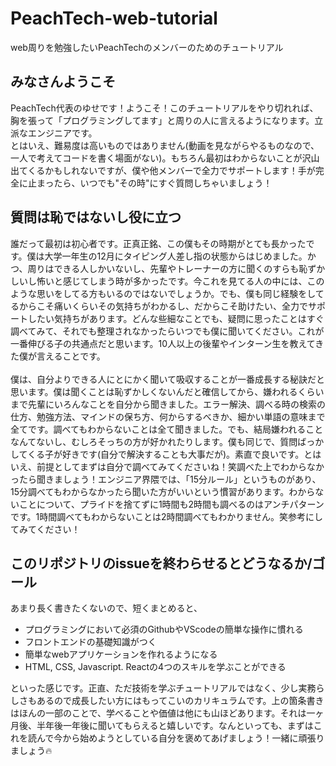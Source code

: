 # PeachTech-web-tutorial
web周りを勉強したいPeachTechのメンバーのためのチュートリアル

## みなさんようこそ
PeachTech代表のゆせです！ようこそ！このチュートリアルをやり切れれば、胸を張って「プログラミングしてます」と周りの人に言えるようになります。立派なエンジニアです。<br/>
とはいえ、難易度は高いものではありません(動画を見ながらやるものなので、一人で考えてコードを書く場面がない)。もちろん最初はわからないことが沢山出てくるかもしれないですが、僕や他メンバーで全力でサポートします！手が完全に止まったら、いつでも"その時"にすぐ質問しちゃいましょう！

## 質問は恥ではないし役に立つ
誰だって最初は初心者です。正真正銘、この僕もその時期がとても長かったです。僕は大学一年生の12月にタイピング人差し指の状態からはじめました。かつ、周りはできる人しかいないし、先輩やトレーナーの方に聞くのすらも恥ずかしいし怖いと感じてしまう時が多かったです。今これを見てる人の中には、このような思いをしてる方もいるのではないでしょうか。でも、僕も同じ経験をしてるからこそ痛いくらいその気持ちがわかるし、だからこそ助けたい、全力でサポートしたい気持ちがあります。どんな些細なことでも、疑問に思ったことはすぐ調べてみて、それでも整理されなかったらいつでも僕に聞いてください。これが一番伸びる子の共通点だと思います。10人以上の後輩やインターン生を教えてきた僕が言えることです。<br/><br/>
僕は、自分よりできる人にとにかく聞いて吸収することが一番成長する秘訣だと思います。僕は聞くことは恥ずかしくないんだと確信してから、嫌われるくらいまで先輩にいろんなことを自分から聞きました。エラー解決、調べる時の検索の仕方、勉強方法、マインドの保ち方、何からするべきか、細かい単語の意味まで全てです。調べてもわからないことは全て聞きました。でも、結局嫌われることなんてないし、むしろそっちの方が好かれたりします。僕も同じで、質問ばっかしてくる子が好きです(自分で解決することも大事だが)。素直で良いです。とはいえ、前提としてまずは自分で調べてみてくださいね！笑調べた上でわからなかったら聞きましょう！エンジニア界隈では、「15分ルール」というものがあり、15分調べてもわからなかったら聞いた方がいいという慣習があります。わからないことについて、プライドを捨てずに1時間も2時間も調べるのはアンチパターンです。1時間調べてもわからないことは2時間調べてもわかりません。笑参考にしてみてください！

## このリポジトリのissueを終わらせるとどうなるか/ゴール
あまり長く書きたくないので、短くまとめると、
- プログラミングにおいて必須のGithubやVScodeの簡単な操作に慣れる
- フロントエンドの基礎知識がつく
- 簡単なwebアプリケーションを作れるようになる
- HTML, CSS, Javascript. Reactの4つのスキルを学ぶことができる

といった感じです。正直、ただ技術を学ぶチュートリアルではなく、少し実務らしさもあるので成長したい方にはもってこいのカリキュラムです。上の箇条書きはほんの一部のことで、学べることや価値は他にも山ほどあります。それは一ヶ月後、半年後一年後に聞いてもらえると嬉しいです。なんといっても、まずはこれを読んで今から始めようとしている自分を褒めてあげましょう！一緒に頑張りましょう🔥

